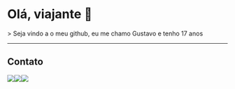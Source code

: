 <h1> Olá, viajante 👋 </h1>
> Seja vindo a o meu github, eu me chamo Gustavo e tenho 17 anos
<hr/>
<h2> Contato </h2>
<div style="display: flex">
  <a href="https://www.instagram.com/gustavo_developer"> 
    <img src="https://user-images.githubusercontent.com/72147773/175789152-b2b3567e-0750-4836-96e3-5a39f1ec9547.svg"/>
  </a>

  <a href="https://twitter.com/pinheiro_314159"> 
    <img src="https://user-images.githubusercontent.com/72147773/175789543-6bd38ad9-7b4a-489b-8dd2-a5dd4e30b339.svg"/>
  </a>

  <a href="https://www.linkedin.com/in/gustavo-silva-44bb09233/"> 
    <img src="https://user-images.githubusercontent.com/72147773/175789663-e30fd709-577c-4bf0-b973-7e9386fa1d5d.svg"/>
  </a>
  
</div>
